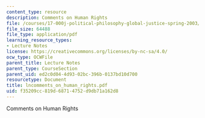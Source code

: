 ```yaml
---
content_type: resource
description: Comments on Human Rights
file: /courses/17-000j-political-philosophy-global-justice-spring-2003/f35209cc819d68714752d9db71a162d8_lncomments_on_human_rights.pdf
file_size: 64488
file_type: application/pdf
learning_resource_types:
- Lecture Notes
license: https://creativecommons.org/licenses/by-nc-sa/4.0/
ocw_type: OCWFile
parent_title: Lecture Notes
parent_type: CourseSection
parent_uid: ed2c0d04-4d93-02bc-396b-0137bd10d700
resourcetype: Document
title: lncomments_on_human_rights.pdf
uid: f35209cc-819d-6871-4752-d9db71a162d8
---
```

Comments on Human Rights